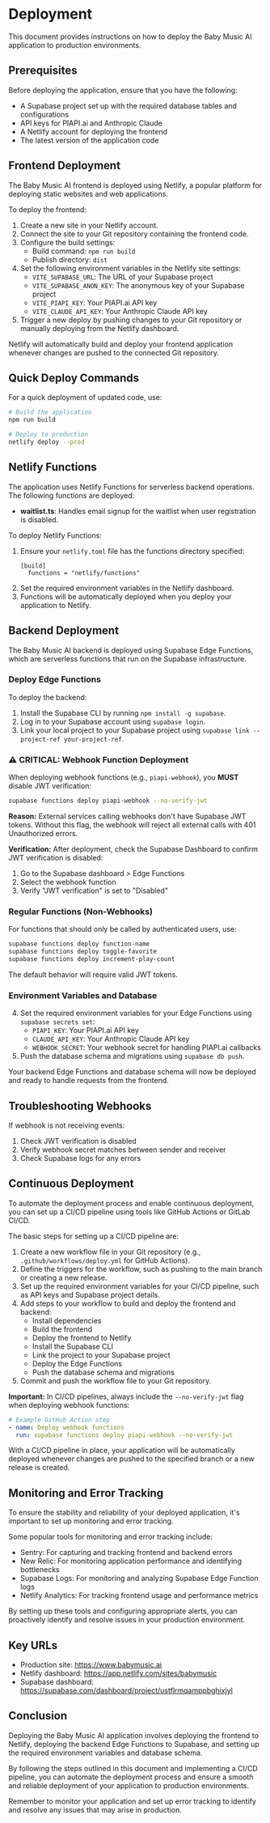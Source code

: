 # Deployment

This document provides instructions on how to deploy the Baby Music AI application to production environments.

## Prerequisites

Before deploying the application, ensure that you have the following:

- A Supabase project set up with the required database tables and configurations
- API keys for PIAPI.ai and Anthropic Claude
- A Netlify account for deploying the frontend
- The latest version of the application code

## Frontend Deployment

The Baby Music AI frontend is deployed using Netlify, a popular platform for deploying static websites and web applications.

To deploy the frontend:

1. Create a new site in your Netlify account.
2. Connect the site to your Git repository containing the frontend code.
3. Configure the build settings:
   - Build command: `npm run build`
   - Publish directory: `dist`
4. Set the following environment variables in the Netlify site settings:
   - `VITE_SUPABASE_URL`: The URL of your Supabase project
   - `VITE_SUPABASE_ANON_KEY`: The anonymous key of your Supabase project
   - `VITE_PIAPI_KEY`: Your PIAPI.ai API key
   - `VITE_CLAUDE_API_KEY`: Your Anthropic Claude API key
5. Trigger a new deploy by pushing changes to your Git repository or manually deploying from the Netlify dashboard.

Netlify will automatically build and deploy your frontend application whenever changes are pushed to the connected Git repository.

## Quick Deploy Commands

For a quick deployment of updated code, use:

```bash
# Build the application
npm run build

# Deploy to production
netlify deploy --prod
```

## Netlify Functions

The application uses Netlify Functions for serverless backend operations. The following functions are deployed:

- **waitlist.ts**: Handles email signup for the waitlist when user registration is disabled.

To deploy Netlify Functions:

1. Ensure your `netlify.toml` file has the functions directory specified:
   ```
   [build]
     functions = "netlify/functions"
   ```
2. Set the required environment variables in the Netlify dashboard.
3. Functions will be automatically deployed when you deploy your application to Netlify.

## Backend Deployment

The Baby Music AI backend is deployed using Supabase Edge Functions, which are serverless functions that run on the Supabase infrastructure.

### Deploy Edge Functions

To deploy the backend:

1. Install the Supabase CLI by running `npm install -g supabase`.
2. Log in to your Supabase account using `supabase login`.
3. Link your local project to your Supabase project using `supabase link --project-ref your-project-ref`.

### ⚠️ CRITICAL: Webhook Function Deployment

When deploying webhook functions (e.g., `piapi-webhook`), you **MUST** disable JWT verification:

```bash
supabase functions deploy piapi-webhook --no-verify-jwt
```

**Reason:** External services calling webhooks don't have Supabase JWT tokens. Without this flag, the webhook will reject all external calls with 401 Unauthorized errors.

**Verification:** After deployment, check the Supabase Dashboard to confirm JWT verification is disabled:
1. Go to the Supabase dashboard > Edge Functions
2. Select the webhook function
3. Verify "JWT verification" is set to "Disabled"

### Regular Functions (Non-Webhooks)

For functions that should only be called by authenticated users, use:

```bash
supabase functions deploy function-name
supabase functions deploy toggle-favorite
supabase functions deploy increment-play-count
```

The default behavior will require valid JWT tokens.

### Environment Variables and Database

4. Set the required environment variables for your Edge Functions using `supabase secrets set`:
   - `PIAPI_KEY`: Your PIAPI.ai API key
   - `CLAUDE_API_KEY`: Your Anthropic Claude API key
   - `WEBHOOK_SECRET`: Your webhook secret for handling PIAPI.ai callbacks
5. Push the database schema and migrations using `supabase db push`.

Your backend Edge Functions and database schema will now be deployed and ready to handle requests from the frontend.

## Troubleshooting Webhooks

If webhook is not receiving events:
1. Check JWT verification is disabled
2. Verify webhook secret matches between sender and receiver
3. Check Supabase logs for any errors

## Continuous Deployment

To automate the deployment process and enable continuous deployment, you can set up a CI/CD pipeline using tools like GitHub Actions or GitLab CI/CD.

The basic steps for setting up a CI/CD pipeline are:

1. Create a new workflow file in your Git repository (e.g., `.github/workflows/deploy.yml` for GitHub Actions).
2. Define the triggers for the workflow, such as pushing to the main branch or creating a new release.
3. Set up the required environment variables for your CI/CD pipeline, such as API keys and Supabase project details.
4. Add steps to your workflow to build and deploy the frontend and backend:
   - Install dependencies
   - Build the frontend
   - Deploy the frontend to Netlify
   - Install the Supabase CLI
   - Link the project to your Supabase project
   - Deploy the Edge Functions
   - Push the database schema and migrations
5. Commit and push the workflow file to your Git repository.

**Important:** In CI/CD pipelines, always include the `--no-verify-jwt` flag when deploying webhook functions:

```yaml
# Example GitHub Action step
- name: Deploy webhook functions
  run: supabase functions deploy piapi-webhook --no-verify-jwt
```

With a CI/CD pipeline in place, your application will be automatically deployed whenever changes are pushed to the specified branch or a new release is created.

## Monitoring and Error Tracking

To ensure the stability and reliability of your deployed application, it's important to set up monitoring and error tracking.

Some popular tools for monitoring and error tracking include:

- Sentry: For capturing and tracking frontend and backend errors
- New Relic: For monitoring application performance and identifying bottlenecks
- Supabase Logs: For monitoring and analyzing Supabase Edge Function logs
- Netlify Analytics: For tracking frontend usage and performance metrics

By setting up these tools and configuring appropriate alerts, you can proactively identify and resolve issues in your production environment.

## Key URLs

- Production site: https://www.babymusic.ai
- Netlify dashboard: https://app.netlify.com/sites/babymusic
- Supabase dashboard: https://supabase.com/dashboard/project/ustflrmqamppbghixjyl

## Conclusion

Deploying the Baby Music AI application involves deploying the frontend to Netlify, deploying the backend Edge Functions to Supabase, and setting up the required environment variables and database schema.

By following the steps outlined in this document and implementing a CI/CD pipeline, you can automate the deployment process and ensure a smooth and reliable deployment of your application to production environments.

Remember to monitor your application and set up error tracking to identify and resolve any issues that may arise in production.
